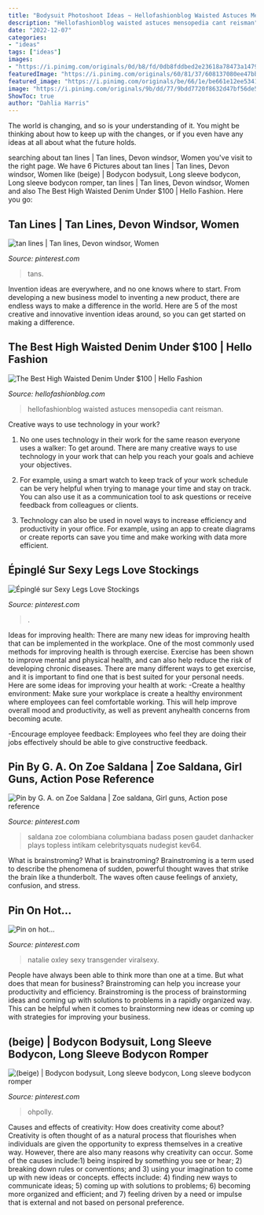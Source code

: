 ```yaml
---
title: "Bodysuit Photoshoot Ideas ~ Hellofashionblog Waisted Astuces Mensopedia Cant Reisman"
description: "Hellofashionblog waisted astuces mensopedia cant reisman"
date: "2022-12-07"
categories:
- "ideas"
tags: ["ideas"]
images:
- "https://i.pinimg.com/originals/0d/b8/fd/0db8fddbed2e23618a78473a147984c4.jpg"
featuredImage: "https://i.pinimg.com/originals/60/81/37/608137080ee47bbf8d54e1112ce1a842.jpg"
featured_image: "https://i.pinimg.com/originals/be/66/1e/be661e12ee534135b14b2efa0af620ba.png"
image: "https://i.pinimg.com/originals/9b/dd/77/9bdd7720f8632d47bf56de5c20b1ec11.jpg"
ShowToc: true
author: "Dahlia Harris"
---
```



The world is changing, and so is your understanding of it. You might be thinking about how to keep up with the changes, or if you even have any ideas at all about what the future holds. 

	

		
searching about tan lines | Tan lines, Devon windsor, Women you've visit to the right page. We have 6 Pictures about tan lines | Tan lines, Devon windsor, Women like (beige) | Bodycon bodysuit, Long sleeve bodycon, Long sleeve bodycon romper, tan lines | Tan lines, Devon windsor, Women and also The Best High Waisted Denim Under $100 | Hello Fashion. Here you go:
		
    
## Tan Lines | Tan Lines, Devon Windsor, Women

<img loading=lazy src="https://i.pinimg.com/originals/0d/b8/fd/0db8fddbed2e23618a78473a147984c4.jpg" onerror="this.onerror=null;this.src='https://tse2.mm.bing.net/th?id=OIP.eUuke7eeAt0d_RTyeauh4QHaHe&amp;pid=15.1';" alt="tan lines | Tan lines, Devon windsor, Women">

_Source: pinterest.com_

>tans. 

	

Invention ideas are everywhere, and no one knows where to start. From developing a new business model to inventing a new product, there are endless ways to make a difference in the world. Here are 5 of the most creative and innovative invention ideas around, so you can get started on making a difference.

    
## The Best High Waisted Denim Under $100 | Hello Fashion

<img loading=lazy src="https://www.hellofashionblog.com/wp-content/uploads/2017/04/8.jpg" onerror="this.onerror=null;this.src='https://tse4.mm.bing.net/th?id=OIP.ZkMSAb5GxKM0DEl7APNgwwHaLH&amp;pid=15.1';" alt="The Best High Waisted Denim Under $100 | Hello Fashion">

_Source: hellofashionblog.com_

>hellofashionblog waisted astuces mensopedia cant reisman. 

	

Creative ways to use technology in your work?
1. No one uses technology in their work for the same reason everyone uses a walker: To get around. There are many creative ways to use technology in your work that can help you reach your goals and achieve your objectives.
2. For example, using a smart watch to keep track of your work schedule can be very helpful when trying to manage your time and stay on track. You can also use it as a communication tool to ask questions or receive feedback from colleagues or clients.

3. Technology can also be used in novel ways to increase efficiency and productivity in your office. For example, using an app to create diagrams or create reports can save you time and make working with data more efficient.


    
## Épinglé Sur Sexy Legs Love Stockings

<img loading=lazy src="https://i.pinimg.com/736x/a6/aa/bd/a6aabd48ca01e1c0025aeec565dee1cc.jpg" onerror="this.onerror=null;this.src='https://tse4.mm.bing.net/th?id=OIP.pQ_ZGGxVCdPxJ9bKbz7LdQHaJQ&amp;pid=15.1';" alt="Épinglé sur Sexy Legs Love Stockings">

_Source: pinterest.com_

>. 

	

Ideas for improving health:
There are many new ideas for improving health that can be implemented in the workplace. One of the most commonly used methods for improving health is through exercise. Exercise has been shown to improve mental and physical health, and can also help reduce the risk of developing chronic diseases. There are many different ways to get exercise, and it is important to find one that is best suited for your personal needs. Here are some ideas for improving your health at work: 
-Create a healthy environment: Make sure your workplace is create a healthy environment where employees can feel comfortable working. This will help improve overall mood and productivity, as well as prevent anyhealth concerns from becoming acute. 

-Encourage employee feedback: Employees who feel they are doing their jobs effectively should be able to give constructive feedback.

    
## Pin By G. A. On Zoe Saldana | Zoe Saldana, Girl Guns, Action Pose Reference

<img loading=lazy src="https://i.pinimg.com/originals/60/81/37/608137080ee47bbf8d54e1112ce1a842.jpg" onerror="this.onerror=null;this.src='https://tse1.mm.bing.net/th?id=OIP.sX4NBUiSleFp6VC22AS_9gAAAA&amp;pid=15.1';" alt="Pin by G. A. on Zoe Saldana | Zoe saldana, Girl guns, Action pose reference">

_Source: pinterest.com_

>saldana zoe colombiana columbiana badass posen gaudet danhacker plays topless intikam celebritysquats nudegist kev64. 

	

What is brainstroming?
What is brainstroming? Brainstroming is a term used to describe the phenomena of sudden, powerful thought waves that strike the brain like a thunderbolt. The waves often cause feelings of anxiety, confusion, and stress.

    
## Pin On Hot...

<img loading=lazy src="https://i.pinimg.com/originals/be/66/1e/be661e12ee534135b14b2efa0af620ba.png" onerror="this.onerror=null;this.src='https://tse1.mm.bing.net/th?id=OIP.R4WQEeXhD3U0QbycMbDktwAAAA&amp;pid=15.1';" alt="Pin on hot...">

_Source: pinterest.com_

>natalie oxley sexy transgender viralsexy. 

	

People have always been able to think more than one at a time. But what does that mean for business? Brainstroming can help you increase your productivity and efficiency. Brainstroming is the process of brainstorming ideas and coming up with solutions to problems in a rapidly organized way. This can be helpful when it comes to brainstorming new ideas or coming up with strategies for improving your business.

    
## (beige) | Bodycon Bodysuit, Long Sleeve Bodycon, Long Sleeve Bodycon Romper

<img loading=lazy src="https://i.pinimg.com/originals/9b/dd/77/9bdd7720f8632d47bf56de5c20b1ec11.jpg" onerror="this.onerror=null;this.src='https://tse1.mm.bing.net/th?id=OIP.e8Ih58OytaXWoLdco6a9KgHaLH&amp;pid=15.1';" alt="(beige) | Bodycon bodysuit, Long sleeve bodycon, Long sleeve bodycon romper">

_Source: pinterest.com_

>ohpolly. 

	

Causes and effects of creativity: How does creativity come about?
Creativity is often thought of as a natural process that flourishes when individuals are given the opportunity to express themselves in a creative way. However, there are also many reasons why creativity can occur. Some of the causes include:1) being inspired by something you see or hear; 2) breaking down rules or conventions; and 3) using your imagination to come up with new ideas or concepts. effects include: 4) finding new ways to communicate ideas; 5) coming up with solutions to problems; 6) becoming more organized and efficient; and 7) feeling driven by a need or impulse that is external and not based on personal preference.

